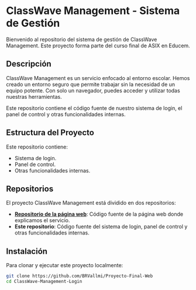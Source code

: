 # ClassWave Management - Sistema de Gestión

Bienvenido al repositorio del sistema de gestión de ClassWave Management. Este proyecto forma parte del curso final de ASIX en Educem.

## Descripción

ClassWave Management es un servicio enfocado al entorno escolar. Hemos creado un entorno seguro que permite trabajar sin la necesidad de un equipo potente. Con solo un navegador, puedes acceder y utilizar todas nuestras herramientas.

Este repositorio contiene el código fuente de nuestro sistema de login, el panel de control y otras funcionalidades internas.

## Estructura del Proyecto

Este repositorio contiene:
- Sistema de login.
- Panel de control.
- Otras funcionalidades internas.

## Repositorios

El proyecto ClassWave Management está dividido en dos repositorios:
- [**Repositorio de la página web**](https://github.com/BRVallmi/Proyecto-Final-Web): Código fuente de la página web donde explicamos el servicio.
- **Este repositorio**: Código fuente del sistema de login, panel de control y otras funcionalidades internas.

## Instalación

Para clonar y ejecutar este proyecto localmente:

```bash
git clone https://github.com/BRVallmi/Proyecto-Final-Web
cd ClassWave-Management-Login
